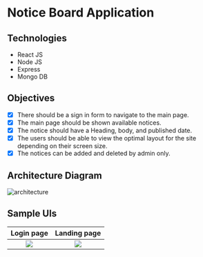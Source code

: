 # Notice Board Application


## Technologies

 - React JS
 - Node JS 
 - Express
 - Mongo DB

## Objectives

 - [x] There should be a sign in form to navigate to the main page.
 - [x]  The main page should be shown available notices.
 - [x] The notice should have a Heading, body, and published date.
 - [x] The users should be able to view the optimal layout for the site depending on their screen size.
 - [x] The notices can be added and deleted by admin only.

## Architecture Diagram
![architecture](https://user-images.githubusercontent.com/54368055/218322361-62cd0e4d-788c-4d38-b253-5fe28fb3265b.png)

## Sample UIs

Login page        |  Landing page
:-------------------------:|:-------------------------:
![](https://user-images.githubusercontent.com/54368055/218323962-08d21b14-d722-41e2-86b7-e2910464631f.png)  |  ![](https://user-images.githubusercontent.com/54368055/218323920-56663d54-330b-488a-b078-73e89c4e6b89.png)


